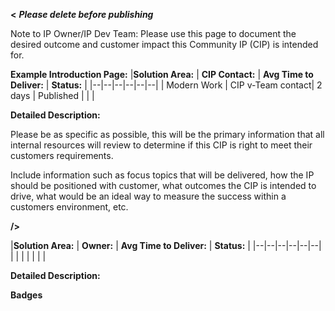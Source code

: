 **<** **_Please delete before publishing_**

Note to IP Owner/IP Dev Team:
Please use this page to document the desired outcome and customer impact this Community IP (CIP) is intended for. 


**Example Introduction Page:**
|**Solution Area:** | **CIP Contact:** | **Avg Time to Deliver:** | **Status:**  | 
|--|--|--|--|--|--|
| Modern Work | CIP v-Team contact| 2 days | Published |  |  |


**Detailed Description:** 

Please be as specific as possible, this will be the primary information that all internal resources will review to determine if this CIP is right to meet their customers requirements. 

Include information such as focus topics that will be delivered, how the IP should be positioned with customer, what outcomes the CIP is intended to drive, what would be an ideal way to measure the success within a customers environment, etc. 


**/>** 

**<Add CIP Title Here>**

|**Solution Area:** | **Owner:** | **Avg Time to Deliver:** | **Status:**  | 
|--|--|--|--|--|--|
|  |  |  |  |  |  |


**Detailed Description:** 

**Badges**
